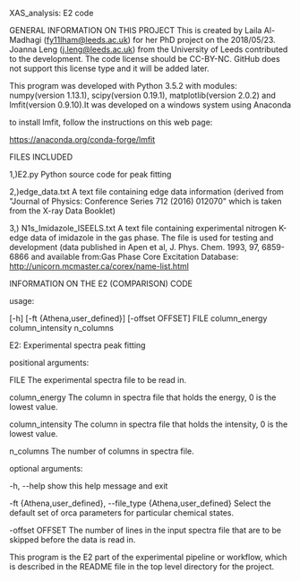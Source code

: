 XAS_analysis: E2 code

GENERAL INFORMATION ON THIS PROJECT
This is created by Laila Al-Madhagi (fy11lham@leeds.ac.uk) for her PhD project on the 2018/05/23. Joanna Leng (j.leng@leeds.ac.uk) from the University of Leeds contributed to the development. The code license should be CC-BY-NC. GitHub does not support this license type and it will be added later. 

This program was developed with Python 3.5.2 with modules: numpy(version 1.13.1), scipy(version 0.19.1), matplotlib(version 2.0.2) and lmfit(version 0.9.10).It was developed on a windows system using Anaconda

to install lmfit, follow the instructions on this web page:

https://anaconda.org/conda-forge/lmfit 


FILES INCLUDED

1,)E2.py						Python source code for peak fitting 
								
2,)edge_data.txt 				A text file containing edge data information
								(derived from "Journal of Physics: Conference Series 712 (2016) 012070" which is taken from the X-ray Data Booklet) 
								
3,) N1s_Imidazole_ISEELS.txt 	A text file containing experimental nitrogen K-edge data of imidazole in the gas phase. The file is used for testing and development 
								(data published in Apen et al, J. Phys. Chem. 1993, 97, 6859-6866 and available from:Gas Phase Core Excitation Database: http://unicorn.mcmaster.ca/corex/name-list.html
	
INFORMATION ON THE E2 (COMPARISON) CODE	

usage:  

[-h] [-ft {Athena,user_defined}] [-offset OFFSET] FILE column_energy column_intensity n_columns
											 
E2: Experimental spectra peak fitting
											 									 
positional arguments:

  FILE                  The experimental spectra file to be read in.
  
  column_energy         The column in spectra file that holds the energy, 0 is
                        the lowest value.
						
  column_intensity      The column in spectra file that holds the intensity, 0
                        is the lowest value.
						
  n_columns             The number of columns in spectra file.

  
optional arguments:

  -h, --help            show this help message and exit
  
  -ft {Athena,user_defined}, --file_type {Athena,user_defined}
                        Select the default set of orca parameters for
                        particular chemical states.
						
  -offset OFFSET        The number of lines in the input spectra file that are
                        to be skipped before the data is read in.


This program is the E2 part of the experimental pipeline or workflow, which is described in the README file in the top level directory for the project.

